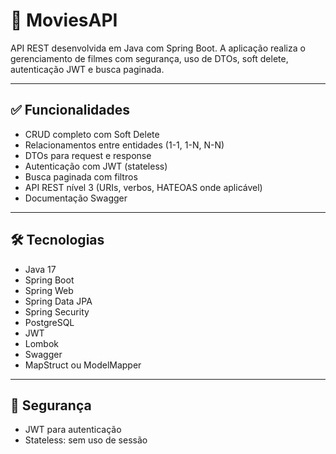 # 🎥 MoviesAPI

API REST desenvolvida em Java com Spring Boot. A aplicação realiza o gerenciamento de filmes com segurança, uso de DTOs, soft delete, autenticação JWT e busca paginada.

---

## ✅ Funcionalidades

- CRUD completo com Soft Delete
- Relacionamentos entre entidades (1-1, 1-N, N-N)
- DTOs para request e response
- Autenticação com JWT (stateless)
- Busca paginada com filtros
- API REST nível 3 (URIs, verbos, HATEOAS onde aplicável)
- Documentação Swagger

---

## 🛠️ Tecnologias

- Java 17  
- Spring Boot  
- Spring Web  
- Spring Data JPA  
- Spring Security  
- PostgreSQL  
- JWT  
- Lombok  
- Swagger  
- MapStruct ou ModelMapper

---

## 🔐 Segurança

- JWT para autenticação
- Stateless: sem uso de sessão

